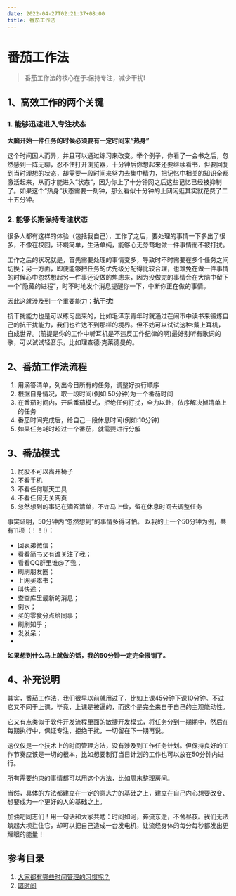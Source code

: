 ```yaml
---
date: 2022-04-27T02:21:37+08:00
title: 番茄工作法
---
```


# 番茄工作法

>番茄工作法的核心在于:保持专注，减少干扰!

## 1、高效工作的两个关键

### 1. 能够迅速进入专注状态
**大脑开始一件任务的时候必须要有一定时间来“热身”**

这个时间因人而异，并且可以通过练习来改变。举个例子，你看了一会书之后，忽然感到一阵无聊，忍不住打开浏览器，十分钟后你想起来还要继续看书，但要回复到当时理想的状态，却需要一段时间来努力去集中精力，把记忆中相关的知识全都激活起来，从而才能进入“状态”，因为你上了十分钟网之后这些记忆已经被抑制了。如果这个“热身”状态需要一刻钟，那么看似十分钟的上网闲逛其实就花费了二十五分钟。

### 2. 能够长期保持专注状态
很多人都有这样的体验（包括我自己），工作了之后，要处理的事情一下多出了很多，不像在校园，环境简单，生活单纯，能够心无旁骛地做一件事情而不被打扰。

工作之后的状况就是，首先需要处理的事情变多，导致时不时需要在多个任务之间切换；另一方面，即便能够把任务的优先级分配得比较合理，也难免在做一件事情的时候心中忽然想起另一件事还没做的焦虑来，因为没做完的事情会在大脑中留下一个“隐藏的进程”，时不时地发个消息提醒你一下，中断你正在做的事情。

因此这就涉及到一个重要能力：**抗干扰**!

抗干扰能力也是可以练习出来的，比如毛泽东青年时就通过在闹市中读书来锻炼自己的抗干扰能力，我们也许达不到那样的境界。但不妨可以试试这种:戴上耳机，自成世界。(前提是你的工作中听耳机是不违反工作纪律的啊)最好别听有歌词的歌，可以试试轻音乐，比如理查德·克莱德曼的。

## 2、番茄工作法流程
1. 用滴答清单，列出今日所有的任务，调整好执行顺序
2. 根据自身情况，取一段时间(例如:50分钟)为一个番茄时间
3. 在番茄时间内，开启番茄模式，拒绝任何打扰，全力以赴，依序解决掉清单上的任务
4. 番茄时间完成后，给自己一段休息时间(例如:10分钟)
5. 如果任务耗时超过一个番茄，就需要进行分解

## 3、番茄模式
1. 屁股不可以离开椅子
2. 不看手机
3. 不看任何聊天工具
4. 不看任何无关网页
5. 忽然想到的事记在滴答清单，不许马上做，留在休息时间去调整任务

事实证明，50分钟内“忽然想到”的事情多得可怕。
以我的上一个50分钟为例，共有11项（！！!）：
- 回表弟微信；
- 看看简书又有谁关注了我；
- 看看QQ群里谁@了我；
- 刷刷朋友圈；
- 上网买本书；
- 叫快递；
- 查查库里最新的消息；
- 倒水；
- 买的零食分点给同事；
- 刷刷知乎；
- 发发呆；
- 
**如果想到什么马上就做的话，我的50分钟一定完全报销了。**

## 4、补充说明
其实，番茄工作法，我们很早以前就用过了，比如上课45分钟下课10分钟。不过它又不同于上课，毕竟，上课是被逼的，而这个是完全来自于自己的主观能动性。

它又有点类似于软件开发流程里面的敏捷开发模式，将任务分到一期期中，然后在每期执行中，保证专注，拒绝干扰，一切留在下一期再说。

这仅仅是一个技术上的时间管理方法，没有涉及到工作任务计划。但保持良好的工作节奏应该是一切的根本，比如想要制订当日计划的工作也可以放在50分钟内进行。

所有需要约束的事情都可以用这个方法，比如周末整理房间。

当然，具体的方法都建立在一定的意志力的基础之上，建立在自己内心想要改变、想要成为一个更好的人的基础之上。

加油吧同志们！用一句话和大家共勉：时间如河，奔流东逝，不舍昼夜。我们无法筑起大坝拦住它，却可以把自己造成一台发电机，让流经身体的每分每秒都发出更耀眼的能量！

## 参考目录
1. [大家都有哪些时间管理的习惯呢？](http://www.zhihu.com/question/19727341/answer/16801721)
2. [暗时间](http://mindhacks.cn/2009/12/20/dark-time/)